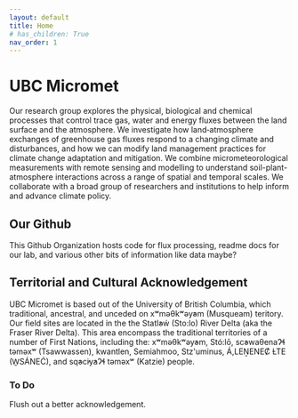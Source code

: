 ```yaml
---
layout: default
title: Home
# has_children: True
nav_order: 1
---
```


# UBC Micromet


Our research group explores the physical, biological and chemical processes that control trace gas, water and energy fluxes between the land surface and the atmosphere. We investigate how land‑atmosphere exchanges of greenhouse gas fluxes respond to a changing climate and disturbances, and how we can modify land management practices for climate change adaptation and mitigation. We combine micrometeorological measurements with remote sensing and modelling to understand soil-plant-atmosphere interactions across a range of spatial and temporal scales. We collaborate with a broad group of researchers and institutions to help inform and advance climate policy.

## Our Github

This Github Organization hosts code for flux processing, readme docs for our lab, and various other bits of information like data maybe? 

## Territorial and Cultural Acknowledgement

UBC Micromet is based out of the University of British Columbia, which traditional, ancestral, and unceded  on xʷməθkʷəy̓əm (Musqueam) teritory.  Our field sites are located in the the Statl̕əẃ (Sto:lo) River Delta (aka the Fraser River Delta).  This area encompass the traditional territories of a number of First Nations, including the: xʷməθkʷəy̓əm, Stó:lō, sc̓əwaθenaɁɬ təməxʷ (Tsawwassen), kwantlen, Semiahmoo, Stz'uminus, Á,LEṈENEȻ ȽTE (W̱SÁNEĆ), and sq̓əc̓iy̓aɁɬ təməxʷ (Katzie) people.

### To Do
Flush out a better acknowledgement.